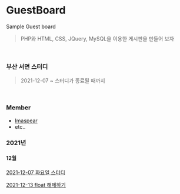 # GuestBoard
 Sample Guest board
> PHP와 HTML, CSS, JQuery, MySQL을 이용한 게시판을 만들어 보자

<br>

### 부산 서면 스터디 
> 2021-12-07 ~ 스터디가 종료될 때까지

<br>

### Member
- [Imaspear](https://github.com/Imaspear)
- etc..

### 2021년
#### 12월
[2021-12-07 화요일 스터디](https://github.com/Imaspear/Busan-Sturdy/blob/main/2021/12/2021-12-07.md)

[2021-12-13 float 해제하기](https://github.com/Imaspear/Busan-Sturdy/blob/main/2021/12/2021-12-13.md)